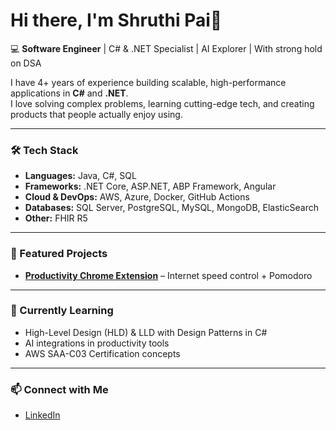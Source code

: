 # Hi there, I'm Shruthi Pai👋

💻 **Software Engineer** | C# & .NET Specialist | AI Explorer | With strong hold on DSA  

I have 4+ years of experience building scalable, high-performance applications in **C#** and **.NET**.  
I love solving complex problems, learning cutting-edge tech, and creating products that people actually enjoy using.

---

### 🛠 Tech Stack
- **Languages:** Java, C#, SQL  
- **Frameworks:** .NET Core, ASP.NET, ABP Framework, Angular 
- **Cloud & DevOps:** AWS, Azure, Docker, GitHub Actions  
- **Databases:** SQL Server, PostgreSQL, MySQL, MongoDB, ElasticSearch  
- **Other:** FHIR R5 

---

### 📌 Featured Projects
- [**Productivity Chrome Extension**](#) – Internet speed control + Pomodoro  

---

### 🌱 Currently Learning
- High-Level Design (HLD) & LLD with Design Patterns in C#
- AI integrations in productivity tools
- AWS SAA-C03 Certification concepts

---

### 📫 Connect with Me
- [LinkedIn](https://linkedin.com/in/shruthivpai)
